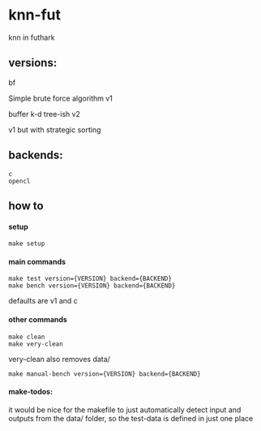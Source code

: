 # knn-fut
knn in futhark
## versions:
  bf

Simple brute force algorithm
  v1

buffer k-d tree-ish
  v2

v1 but with strategic sorting
## backends:
    c
    opencl
## how to
#### setup
    make setup
#### main commands
    make test version={VERSION} backend={BACKEND}
    make bench version={VERSION} backend={BACKEND}
defaults are v1 and c
#### other commands
    make clean
    make very-clean
very-clean also removes data/

    make manual-bench version={VERSION} backend={BACKEND}

#### make-todos:
it would be nice for the makefile to just automatically detect input and outputs from the data/ folder, so the test-data is defined in just one place
